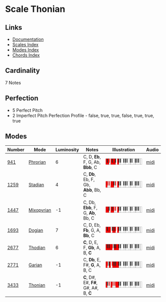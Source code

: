 # Scale Thonian

## Links

- [Documentation](README.md)
- [Scales Index](Scales.md)
- [Modes Index](Modes.md)
- [Chords Index](Chords.md)

## Cardinality

7 Notes

## Perfection

- 5 Perfect Pitch
- 2 Imperfect Pitch
Perfection Profile - false, true, true, false, true, true, true

## Modes

| Number | Mode | Luminosity | Notes | Illustration | Audio |
|--------|------|------------|-------|--------------|-------|
| [941](https://ianring.com/musictheory/scales/941) | [Phrorian](ModePhrorian.md) | 6 | C, D, **Eb**, F, G, Ab, **Bbb**, C | ![CNaturalPhrorian](ModeCNaturalPhrorian.png) | [midi](https://github.com/edipermadi/music/blob/main/docs/ModeCNaturalPhrorian.mid?raw=true) | 
| [1259](https://ianring.com/musictheory/scales/1259) | [Stadian](ModeStadian.md) | 4 | C, **Db**, Eb, F, Gb, **Abb**, Bb, C | ![CNaturalStadian](ModeCNaturalStadian.png) | [midi](https://github.com/edipermadi/music/blob/main/docs/ModeCNaturalStadian.mid?raw=true) | 
| [1447](https://ianring.com/musictheory/scales/1447) | [Mixopyrian](ModeMixopyrian.md) | -1 | C, Db, **Ebb**, F, G, **Ab**, Bb, C | ![CNaturalMixopyrian](ModeCNaturalMixopyrian.png) | [midi](https://github.com/edipermadi/music/blob/main/docs/ModeCNaturalMixopyrian.mid?raw=true) | 
| [1693](https://ianring.com/musictheory/scales/1693) | [Dogian](ModeDogian.md) | 7 | C, D, Eb, **Fb**, G, A, **Bb**, C | ![CNaturalDogian](ModeCNaturalDogian.png) | [midi](https://github.com/edipermadi/music/blob/main/docs/ModeCNaturalDogian.mid?raw=true) | 
| [2677](https://ianring.com/musictheory/scales/2677) | [Thodian](ModeThodian.md) | 6 | **C**, D, E, F, **Gb**, A, B, **C** | ![CNaturalThodian](ModeCNaturalThodian.png) | [midi](https://github.com/edipermadi/music/blob/main/docs/ModeCNaturalThodian.mid?raw=true) | 
| [2771](https://ianring.com/musictheory/scales/2771) | [Garian](ModeGarian.md) | -1 | C, **Db**, E, F#, **G**, A, B, C | ![CNaturalGarian](ModeCNaturalGarian.png) | [midi](https://github.com/edipermadi/music/blob/main/docs/ModeCNaturalGarian.mid?raw=true) | 
| [3433](https://ianring.com/musictheory/scales/3433) | [Thonian](ModeThonian.md) | -1 | **C**, D#, E#, **F#**, G#, A#, B, **C** | ![CNaturalThonian](ModeCNaturalThonian.png) | [midi](https://github.com/edipermadi/music/blob/main/docs/ModeCNaturalThonian.mid?raw=true) | 
